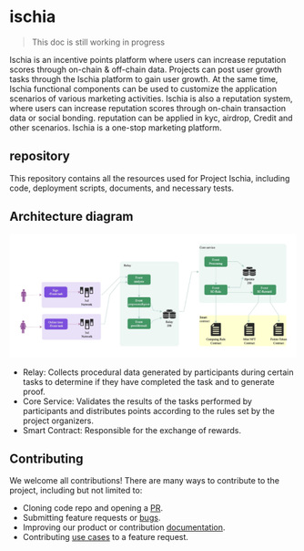 
# ischia
> This doc is still working in progress

Ischia is an incentive points platform where users can increase reputation scores through on-chain & off-chain data. Projects can post user growth tasks through the Ischia platform to gain user growth. At the same time, Ischia functional components can be used to customize the application scenarios of various marketing activities. Ischia is also a reputation system, where users can increase reputation scores through on-chain transaction data or social bonding. reputation can be applied in kyc, airdrop, Credit and other scenarios. Ischia is a one-stop marketing platform.

## repository
This repository contains all the resources used for Project Ischia, including code, deployment scripts, documents, and necessary tests.

## Architecture diagram
![alt text](assets/architecture.jpg)


- Relay: Collects procedural data generated by participants during certain tasks to determine if they have completed the task and to generate proof.
- Core Service: Validates the results of the tasks performed by participants and distributes points according to the rules set by the project organizers.
- Smart Contract: Responsible for the exchange of rewards.


## Contributing

We welcome all contributions! There are many ways to contribute to the project, including but not limited to:

- Cloning code repo and opening a [PR](https://github.com/hetu-project/ischia/pulls).
- Submitting feature requests or [bugs](https://github.com/hetu-project/ischia/issues).
- Improving our product or contribution [documentation](./docs/).
- Contributing [use cases](./demos/) to a feature request.

